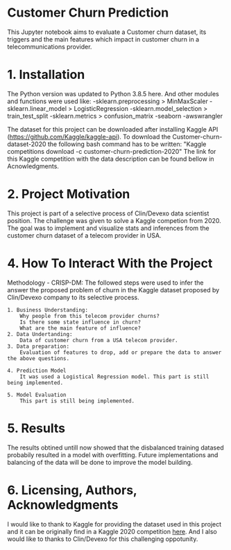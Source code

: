 # **Customer Churn Prediction** 
This Jupyter notebook aims to evaluate a Customer churn dataset, its triggers and the main features which impact in customer churn in a telecommunications provider.

# 1. Installation
The Python version was updated to Python 3.8.5 here. And other modules and functions were used like:
   -sklearn.preprocessing > MinMaxScaler
   -sklearn.linear_model > LogisticRegression
   -sklearn.model_selection > train_test_split
   -sklearn.metrics > confusion_matrix
   -seaborn
   -awswrangler
   
The dataset for this project can be downloaded after installing Kaggle API (https://github.com/Kaggle/kaggle-api). To download the Customer-churn-dataset-2020 the following bash command has to be written:
"Kaggle competitions download -c customer-churn-prediction-2020"
The link for this Kaggle competition with the data description can be found bellow in Acnowledgments. 

# 2. Project Motivation
This project is part of a selective process of Clin/Devexo data scientist position. The challenge was given to solve a Kaggle competion from 2020. The goal was to implement and visualize stats and inferences from the customer churn dataset of a telecom provider in USA.

# 4. How To Interact With the Project 
Methodology - CRISP-DM:
    The followed steps were used to infer the answer the proposed problem of churn in the Kaggle dataset proposed by Clin/Devexo company to its selective process. 

    1. Business Understanding:
        Why people from this telecom provider churns?
        Is there some state influence in churn?
        What are the main feature of influence?
    2. Data Undertanding:
        Data of customer churn from a USA telecom provider. 
    3. Data preparation:
        Evaluation of features to drop, add or prepare the data to answer the above questions.
 
    4. Prediction Model 
        It was used a Logistical Regression model. This part is still being implemented.
        
    5. Model Evaluation 
        This part is still being implemented.
    

# 5. Results
   The results obtined untill now showed that the disbalanced training datased probabily resulted in a model with overfitting. Future implementations and balancing of the data will be done to improve the model building. 

# 6. Licensing, Authors, Acknowledgments  
I would like to thank to Kaggle for providing the dataset used in this project and it can be originally find in a Kaggle 2020 competition [here](https://www.kaggle.com/c/customer-churn-prediction-2020/overview). And I also would like to thanks to Clin/Devexo for this challenging oppotunity.